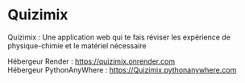 # Quizimix
Quizimix :  Une application web qui te fais réviser les expérience de physique-chimie et le matériel nécessaire

Hébergeur Render : https://quizimix.onrender.com <br>
Hébergeur PythonAnyWhere : https://Quizimix.pythonanywhere.com
